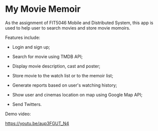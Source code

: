 # My Movie Memoir

As the assignment of FIT5046 Mobile and Distributed System, this app is used to help user to search movies and store movie momoirs.

Features include:

+ Login and sign up;

+ Search for movie using TMDB API;

+ Display movie description, cast and poster;

+ Store movie to the watch list or to the memoir list;

+ Generate reports based on user's watching history;

+ Show user and cinemas location on map using Google Map API;

+ Send Twitters.

Demo video:

https://youtu.be/aup3FGUT_N4